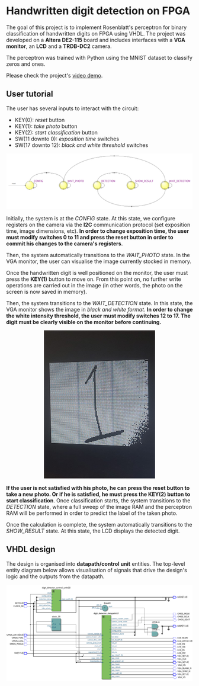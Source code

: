 # Handwritten digit detection on FPGA

The goal of this project is to implement Rosenblatt's perceptron for binary classification of handwritten digits on FPGA using VHDL. The project was developed on a **Altera DE2-115** board and includes interfaces with a **VGA monitor**, an **LCD** and a **TRDB-DC2** camera.

The perceptron was trained with Python using the MNIST dataset to classify zeros and ones.

Please check the project's [video demo](https://www.youtube.com/watch?v=SyL3lp6TRCY).

## User tutorial

The user has several inputs to interact with the circuit:

- KEY(0): *reset* button
- KEY(1): *take photo* button
- KEY(2): *start classification* button
- SW(11 downto 0): *exposition time* switches
- SW(17 downto 12): *black and white threshold* switches

![](state_machine.png)

Initially, the system is at the *CONFIG* state. At this state, we configure registers on the camera via the **I2C** communication protocol (set exposition time, image dimensions, etc). **In order to change exposition time, the user must modify switches 0 to 11 and press the reset button in order to commit his changes to the camera's registers**.

Then, the system automatically transitions to the *WAIT_PHOTO* state. In the VGA monitor, the user can visualise the image currently stocked in memory.

Once the handwritten digit is well positioned on the monitor, the user must press the **KEY(1)** button to move on. From this point on, no further write operations are carried out in the image (in other words, the photo on the screen is now saved in memory).

Then, the system transitions to the *WAIT_DETECTION* state. In this state, the VGA monitor shows the image in *black and white format*. **In order to change the white intensity threshold, the user must modify switches 12 to 17. The digit must be clearly visible on the monitor before continuing.**

<p align="center">
<img src="example.jpeg" alt="image" width="300" height="400">
</p>

**If the user is not satisfied with his photo, he can press the reset button to take a new photo. Or if he is satisfied, he must press the KEY(2) button to start classification**. Once classification starts, the system transitions to the *DETECTION* state, where a full sweep of the image RAM and the perceptron RAM will be performed in order to predict the label of the taken photo.

Once the calculation is complete, the system automatically transitions to the *SHOW_RESULT* state. At this state, the LCD displays the detected digit.

## VHDL design

The design is organised into **datapath/control unit** entities. The top-level entity diagram below allows visualisation of signals that drive the design's logic and the outputs from the datapath.

![](top_level.png)